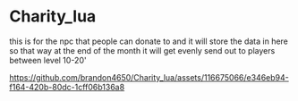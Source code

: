 # Charity_lua
this is for the npc that people can donate to and it will store the data in here so that way at the end of the month it will get evenly send out to players between level 10-20'


https://github.com/brandon4650/Charity_lua/assets/116675066/e346eb94-f164-420b-80dc-1cff06b136a8

